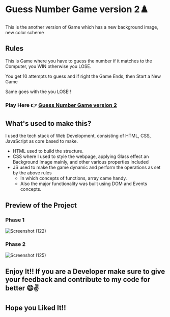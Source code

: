 # Guess Number Game version 2♟️

This is the another version of Game which has a new background image, new color scheme

## Rules

This is Game where you have to guess the number if it matches to the Computer, you WIN otherwise you LOSE.

You get 10 attempts to guess and if right the Game Ends, then Start a New Game

Same goes with the you LOSE!!

### Play Here 👉 [Guess Number Game version 2](https://guess-number-game-t-version-2.netlify.app/)

## What's used to make this?

I used the tech stack of Web Development, consisting of HTML, CSS, JavaScript as core based to make.

+ HTML used to build the structure.
+ CSS where I used to style the webpage, applying Glass effect an Background Image mainly, and other various properties included
+ JS used to make the game dynamic and perform the operations as set by the above rules
  +  In which concepts of functions, array came handy.
  +  Also the major functionality was built using DOM and Events concepts.
 
## Preview of the Project

### Phase 1
![Screenshot (122)](https://github.com/Thoufiq-Uchiha-23/Guess-Number-Game-2/assets/143873191/89212399-5871-4bf1-9384-d4a3bf4aaf1c)

### Phase 2

![Screenshot (125)](https://github.com/Thoufiq-Uchiha-23/Guess-Number-Game-2/assets/143873191/8136049a-0836-4da1-8857-7cd990415d15)

## Enjoy It!! If you are a Developer make sure to give your feedback and contribute to my code for better 😄✌️
## Hope you Liked It!!
